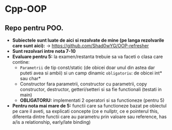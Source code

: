 # Cpp-OOP

## Repo pentru POO.
* **Subiectele sunt luate de aici si rezolvate de mine (pe langa rezolvarile care sunt aici):** -> https://github.com/Shad0wYG/OOP-refresher
* **Sunt rezolvari intre nota 7-10**
* **Evaluare pentru 5:** la examen/restanta trebuie sa va faceti o clasa care contine:
  * `Parametrii` de tip const/static (de obicei doar unul din astea dar puteti avea si ambii) si un camp dinamic `obligatoriu`: de obicei int* sau char*
  * Constructor fara parametrii, constructor cu parametrii, copy constructor, destructor, getteri/setteri si sa fie functionali (testati in main)
  * **OBLIGATORIU:** implementati 2 operatori si sa functioneze (pentru 5)
* **Pentru nota mai mare de 5:** functii care sa functioneze bazat pe obiectul pe care il aveti, sa explicati concepte (ce e nullptr, ce e pointerul this, diferenta dintre functii care au parametru prin valoare sau reference, has a/is a relationship, early/late binding)
